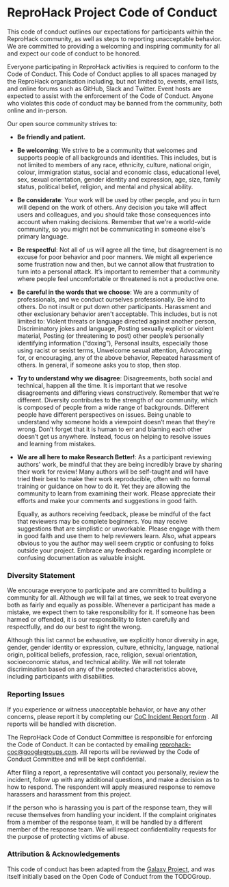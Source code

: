 ReproHack Project Code of Conduct
==============================

This code of conduct outlines our expectations for participants within the
ReproHack community, as well as steps to reporting unacceptable behavior. We are
committed to providing a welcoming and inspiring community for all and expect
our code of conduct to be honored. 

Everyone participating in ReproHack activities is required to conform to the Code 
of Conduct. This Code of Conduct applies to all spaces managed by the ReproHack 
organisation including, but not limited to, events, email lists, and online forums 
such as GitHub, Slack and Twitter. Event hosts are expected to assist with the 
enforcement of the Code of Conduct. Anyone who violates this code of conduct may
be banned from the community, both online and in-person.

Our open source community strives to:

* **Be friendly and patient.**

* **Be welcoming**: We strive to be a community that welcomes and
  supports people of all backgrounds and identities. This includes, but is not
  limited to members of any race, ethnicity, culture, national origin, colour,
  immigration status, social and economic class, educational level, sex, sexual
  orientation, gender identity and expression, age, size, family status,
  political belief, religion, and mental and physical ability.

* **Be considerate**: Your work will be used by other people, and you in turn
  will depend on the work of others. Any decision you take will affect users
  and colleagues, and you should take those consequences into account when
  making decisions. Remember that we're a world-wide community, so you might
  not be communicating in someone else's primary language.

* **Be respectful**: Not all of us will agree all the time, but disagreement is
  no excuse for poor behavior and poor manners. We might all experience some
  frustration now and then, but we cannot allow that frustration to turn into a
  personal attack. It’s important to remember that a community where people
  feel uncomfortable or threatened is not a productive one.

* **Be careful in the words that we choose**: We are a community of
  professionals, and we conduct ourselves professionally. Be kind to others. Do
  not insult or put down other participants. Harassment and other exclusionary
  behavior aren't acceptable. This includes, but is not limited to: Violent
  threats or language directed against another person, Discriminatory jokes and
  language, Posting sexually explicit or violent material, Posting (or
  threatening to post) other people’s personally identifying information
  (“doxing”), Personal insults, especially those using racist or sexist terms,
  Unwelcome sexual attention, Advocating for, or encouraging, any of the above
  behavior, Repeated harassment of others. In general, if someone asks you to
  stop, then stop.

* **Try to understand why we disagree**: Disagreements, both social and
  technical, happen all the time. It is important that we resolve disagreements
  and differing views constructively. Remember that we’re different. Diversity
  contributes to the strength of our community, which is composed of people
  from a wide range of backgrounds. Different people have different
  perspectives on issues. Being unable to understand why someone holds a
  viewpoint doesn’t mean that they’re wrong. Don’t forget that it is human to
  err and blaming each other doesn’t get us anywhere. Instead, focus on helping
  to resolve issues and learning from mistakes.
  
* **We are all here to make Research Better!**: As a participant reviewing authors' work, 
  be mindful that they are being incredibly brave by sharing their work for review! 
  Many authors will be self-taught and will have tried their best to make their 
  work reproducible, often with no formal training or guidance on how to do it. 
  Yet they are allowing the community to learn from examining their work. Please 
  appreciate their efforts and make your comments and suggestions in good faith. 
  
  Equally, as authors receiving feedback, please be mindful of the fact that reviewers 
  may be complete beginners. You may receive suggestions that are simplistic or unworkable.
  Please engage with them in good faith and use them to help reviewers learn. 
  Also, what appears obvious to you the author may well seem cryptic or confusing 
  to folks outside your project. Embrace any feedback regarding incomplete or 
  confusing documentation as valuable insight.

### Diversity Statement

We encourage everyone to participate and are committed to building a community
for all. Although we will fail at times, we seek to treat everyone both as
fairly and equally as possible. Whenever a participant has made a mistake, we
expect them to take responsibility for it. If someone has been harmed or
offended, it is our responsibility to listen carefully and respectfully, and do
our best to right the wrong.

Although this list cannot be exhaustive, we explicitly honor diversity in age,
gender, gender identity or expression, culture, ethnicity, language, national
origin, political beliefs, profession, race, religion, sexual orientation,
socioeconomic status, and technical ability. We will not tolerate
discrimination based on any of the protected characteristics above, including
participants with disabilities.

### Reporting Issues

If you experience or witness unacceptable behavior, or have any other concerns,
please report it by completing our [CoC Incident Report form](https://forms.gle/ukXPeMPsrp9psJTG6) . All reports will be handled with discretion. 

The ReproHack Code of Conduct Committee is responsible for enforcing the Code of Conduct. It can be contacted by emailing [reprohack-coc@googlegroups.com](mailto:reprohack-coc@googlegroups.com). All reports will be reviewed by the Code of Conduct Committee and will be kept confidential.


After filing a report, a representative will contact you personally, review the
incident, follow up with any additional questions, and make a decision as to
how to respond. The respondent will apply measured response to remove harassers 
and harassment from this project. 

If the person who is harassing you is part of the response
team, they will recuse themselves from handling your incident. If the complaint
originates from a member of the response team, it will be handled by a
different member of the response team. We will respect confidentiality requests
for the purpose of protecting victims of abuse.


### Attribution & Acknowledgements

This code of conduct has been adapted from the [Galaxy Project](https://github.com/galaxyproject), and was itself initially based on the Open Code of Conduct from the TODOGroup.